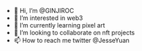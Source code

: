 - 👋 Hi, I’m @GINJIROC
- 👀 I’m interested in web3
- 🌱 I’m currently learning pixel art
- 💞️ I’m looking to collaborate on nft projects
- 📫 How to reach me twitter @JesseYuan

<!---
GINJIROC/GINJIROC is a ✨ special ✨ repository because its `README.md` (this file) appears on your GitHub profile.
You can click the Preview link to take a look at your changes.
--->
